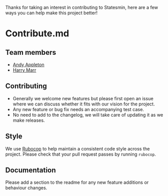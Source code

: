 Thanks for taking an interest in contributing to Statesmin, here are a few
ways you can help make this project better!

# Contribute.md

## Team members

- [Andy Appleton](https://twitter.com/appltn)
- [Harry Marr](https://twitter.com/harrymarr)

## Contributing

- Generally we welcome new features but please first open an issue where we 
  can discuss whether it fits with our vision for the project.
- Any new feature or bug fix needs an accompanying test case.
- No need to add to the changelog, we will take care of updating it as we make
  releases.

## Style

We use [Rubocop](https://github.com/bbatsov/rubocop) to help maintain a
consistent code style across the project. Please check that your pull
request passes by running `rubocop`.

## Documentation

Please add a section to the readme for any new feature additions or behaviour
changes.
